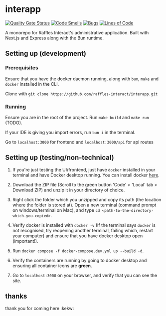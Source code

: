 # interapp

[![Quality Gate Status](https://sonarcloud.io/api/project_badges/measure?project=raffles-interact_interapp&metric=alert_status)](https://sonarcloud.io/summary/new_code?id=raffles-interact_interapp)
[![Code Smells](https://sonarcloud.io/api/project_badges/measure?project=raffles-interact_interapp&metric=code_smells)](https://sonarcloud.io/summary/new_code?id=raffles-interact_interapp)
[![Bugs](https://sonarcloud.io/api/project_badges/measure?project=raffles-interact_interapp&metric=bugs)](https://sonarcloud.io/summary/new_code?id=raffles-interact_interapp)
[![Lines of Code](https://sonarcloud.io/api/project_badges/measure?project=raffles-interact_interapp&metric=ncloc)](https://sonarcloud.io/summary/new_code?id=raffles-interact_interapp)

A monorepo for Raffles Interact's administrative application. Built with Next.js and Express along with the Bun runtime.

## Setting up (development)

### Prerequisites 

Ensure that you have the docker daemon running, along with ``bun``, ``make`` and ``docker`` installed in the CLI. 

Clone with ``git clone https://github.com/raffles-interact/interapp.git``

### Running

Ensure you are in the root of the project. Run ``make build`` and ``make run`` (TODO).

If your IDE is giving you import errors, run ``bun i`` in the terminal.

Go to ``localhost:3000`` for frontend and ``localhost:3000/api`` for api routes

## Setting up (testing/non-technical)

1. If you're just testing the UI/frontend, just have ``docker`` installed in your terminal and have Docker desktop running. You can install docker [here](https://docs.docker.com/engine/install/).

2. Download the ZIP file (Scroll to the green button 'Code' > 'Local' tab > Download ZIP) and unzip it in your directory of choice.

3. Right click the folder which you unzipped and copy its path (the location where the folder is stored at). Open a new terminal (command prompt on windows/terminal on Mac), and type ``cd <path-to-the-directory-which-you-copied>``.

4. Verify docker is installed with ``docker -v`` (If the terminal says ``docker`` is not recognised, try reopening another terminal, failing which, restart your computer) and ensure that you have docker desktop open (important!).

5. Run ``docker compose -f docker-compose.dev.yml up --build -d``.

6. Verify the containers are running by going to docker desktop and ensuring all container icons are **green**.

7. Go to ``localhost:3000`` on your browser, and verify that you can see the site.


## thanks
thank you for coming here :kekw:
